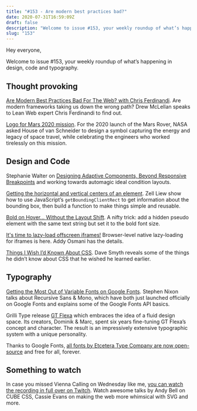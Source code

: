 ```yaml
---
title: "#153 - Are modern best practices bad?"
date: 2020-07-31T16:59:09Z
draft: false
description: "Welcome to issue #153, your weekly roundup of what’s happening in design, code and typography."
slug: "153"
---
```


Hey everyone,

Welcome to issue #153, your weekly roundup of what’s happening in design, code and typography.

## Thought provoking

[Are Modern Best Practices Bad For The Web? with Chris Ferdinandi](https://podcast.smashingmagazine.com/episodes/are-modern-best-practices-bad-for-the-web-with-chris-ferdinandi). Are modern frameworks taking us down the wrong path? Drew McLellan speaks to Lean Web expert Chris Ferdinandi to find out.

[Logo for Mars 2020 mission](https://vanschneider.com/mars2020). For the 2020 launch of the Mars Rover, NASA asked House of van Schneider to design a symbol capturing the energy and legacy of space travel, while celebrating the engineers who worked tirelessly on this mission.

## Design and Code

Stephanie Walter on [Designing Adaptive Components, Beyond Responsive Breakpoints](https://stephaniewalter.design/blog/designing-adaptive-components-beyond-responsive-breakpoints/) and working towards automagic ideal condition layouts.

[Getting the horizontal and vertical centers of an element](https://zellwk.com/blog/horizontal-and-vertical-centers-of-an-element/). Zell Liew show how to use JavaScript’s `getBoundingClientRect` to get information about the bounding box, then build a function to make things simple and reusable.

[Bold on Hover… Without the Layout Shift](https://css-tricks.com/bold-on-hover-without-the-layout-shift/). A nifty trick: add a hidden pseudo element with the same text string but set it to the bold font size.

[It's time to lazy-load offscreen iframes!](https://web.dev/iframe-lazy-loading/) Browser-level native lazy-loading for iframes is here. Addy Osmani has the details.

[Things I Wish I’d Known About CSS](https://cssfordesigners.com/articles/things-i-wish-id-known-about-css). Dave Smyth reveals some of the things he didn’t know about CSS that he wished he learned earlier.

## Typography

[Getting the Most Out of Variable Fonts on Google Fonts](https://css-tricks.com/getting-the-most-out-of-variable-fonts-on-google-fonts/). Stephen Nixon talks about Recursive Sans & Mono, which have both just launched officially on Google Fonts and explains some of the Google Fonts API basics.

Grilli Type release [GT Flexa](https://www.gt-flexa.com/) which embraces the idea of a fluid design space. Its creators, Dominik & Marc, spent six years fine-tuning GT Flexa’s concept and character. The result is an impressively extensive typographic system with a unique personality.

Thanks to Google Fonts, [all fonts by Etcetera Type Company are now open-source](https://www.etceteratype.co/blog/state-of-etc) and free for all, forever.

## Something to watch

In case you missed Vienna Calling on Wednesday like me, [you can watch the recording in full over on Twitch](https://www.twitch.tv/videos/694348922). Watch awesome talks by Andy Bell on CUBE CSS, Cassie Evans on making the web more whimsical with SVG and more.
